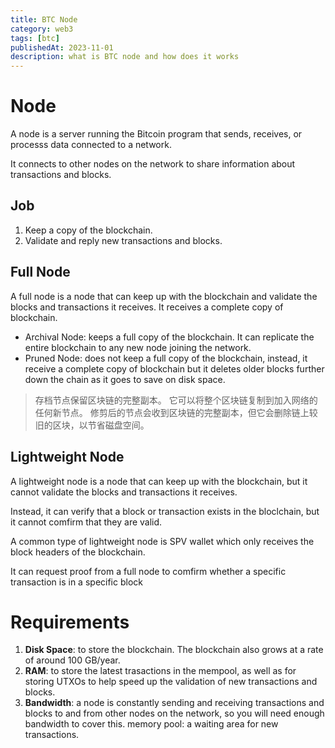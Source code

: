 ```yaml
---
title: BTC Node
category: web3
tags: [btc]
publishedAt: 2023-11-01
description: what is BTC node and how does it works
---
```


# Node
A node is a server running the Bitcoin program that sends, receives, or processs data connected to a network.

It connects to other nodes on the network to share information about transactions and blocks.

## Job

1. Keep a copy of the blockchain.
2. Validate and reply new transactions and blocks.

## Full Node

A full node is a node that can keep up with the blockchain and validate the blocks and transactions it receives. It receives a complete copy of blockchain.
- Archival Node: keeps a full copy of the blockchain. It can replicate the entire blockchain to any new node joining the network.
- Pruned Node: does not keep a full copy of the blockchain, instead, it receive a complete copy of blockchain but it deletes older blocks further down the chain as it goes to save on disk space.

> 存档节点保留区块链的完整副本。 它可以将整个区块链复制到加入网络的任何新节点。
> 修剪后的节点会收到区块链的完整副本，但它会删除链上较旧的区块，以节省磁盘空间。
## Lightweight Node

A lightweight node is a node that can keep up with the blockchain, but it cannot validate the blocks and transactions it receives.

Instead, it can verify that a block or transaction exists in the bloclchain, but it cannot comfirm that they are valid.

A common type of lightweight node is SPV wallet which only receives the block headers of the blockchain.

It can request proof from a full node to comfirm whether a specific transaction is in a specific block

# Requirements

1. **Disk Space**: to store the blockchain. The blockchain also grows at a rate of around 100 GB/year.
2. **RAM**: to store the latest trasactions in the mempool, as well as for storing UTXOs to help speed up the validation of new transactions and blocks.
3. **Bandwidth**: a node is constantly sending and receiving transactions and blocks to and from other nodes on the network, so you will need enough bandwidth to cover this.
memory pool: a waiting area for new transactions.